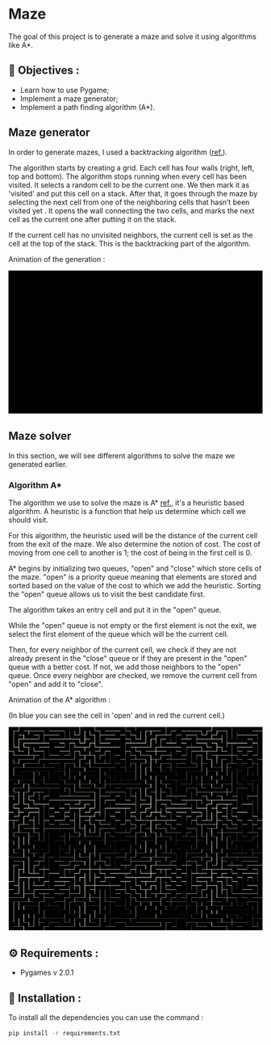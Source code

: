 # Maze

The goal of this project is to generate a maze and solve it using algorithms like A*.

## 🎯 Objectives :
- Learn how to use Pygame;
- Implement a maze generator;
- Implement a path finding algorithm (A*).

## Maze generator 

In order to generate mazes, I used a backtracking algorithm ([ref.](https://en.wikipedia.org/wiki/Maze_generation_algorithm)).

The algorithm starts by creating a grid. 
Each cell has four walls (right, left, top and bottom).
The algorithm stops running when every cell has been visited.
It selects a random cell to be the current one. We then mark it as 'visited' and put this cell on a stack.
After that, it goes through the maze by selecting the next cell from one of the neighboring cells that hasn’t been visited yet .
It opens the wall connecting the two cells, and marks the next cell as the current one after putting it on the stack.

If the current cell has no unvisited neighbors, the current cell is set as the cell at the top of the stack.
This is the backtracking part of the algorithm.


Animation of the generation :

![maze_generation](./docs/maze_generation.gif)

## Maze solver

In this section, we will see different algorithms to solve the maze we generated earlier.

### Algorithm A*

The algorithm we use to solve the maze is A* [ref.](https://en.wikipedia.org/wiki/A*_search_algorithm), it's a heuristic based algorithm. A heuristic is a function that help us determine which cell we should visit.

For this algorithm, the heuristic used will be the distance of the current cell from the exit of the maze.
We also determine the notion of cost. The cost of moving from one cell to another is 1; the cost of being in the first cell is 0.

A* begins by initializing two queues, "open" and "close" which store cells of the maze. "open" is a priority queue meaning that elements are stored and sorted based on the value of the cost to which we add the heuristic. Sorting the "open" queue allows us to visit the best candidate first.

The algorithm takes an entry cell and put it in the "open" queue.

While the "open" queue is not empty or the first element is not the exit, we select the first element of the queue which will be the current cell.

Then, for every neighbor of the current cell, we check if they are not already present in the "close" queue or if they are present in the "open" queue with a better cost. If not, we add those neighbors to the "open" queue. Once every neighbor are checked, we remove the current cell from "open" and add it to "close".


Animation of the A* algorithm :

(In blue you can see the cell in 'open' and in red the current cell.)

![a_star](./docs/a_star.gif)

## ⚙️ Requirements :

- Pygames v 2.0.1

## 🚀 Installation :

To install all the dependencies you can use the command :

```bash
pip install -r requirements.txt
```
